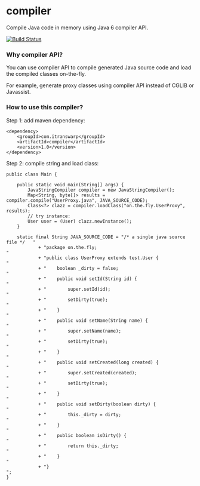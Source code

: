 # compiler

Compile Java code in memory using Java 6 compiler API.

[![Build Status](https://travis-ci.org/michaelliao/compiler.svg?branch=master)](https://travis-ci.org/michaelliao/compiler)

### Why compiler API?

You can use compiler API to compile generated Java source code and load the compiled classes on-the-fly.

For example, generate proxy classes using compiler API instead of CGLIB or Javassist.

### How to use this compiler?

Step 1: add maven dependency:

```
<dependency>
    <groupId>com.itranswarp</groupId>
    <artifactId>compiler</artifactId>
    <version>1.0</version>
</dependency>
```

Step 2: compile string and load class:

```
public class Main {

    public static void main(String[] args) {
        JavaStringCompiler compiler = new JavaStringCompiler();
        Map<String, byte[]> results = compiler.compile("UserProxy.java", JAVA_SOURCE_CODE);
        Class<?> clazz = compiler.loadClass("on.the.fly.UserProxy", results);
        // try instance:
        User user = (User) clazz.newInstance();
    }

    static final String JAVA_SOURCE_CODE = "/* a single java source file */   "
            + "package on.the.fly;                                            "
            + "public class UserProxy extends test.User {                     "
            + "    boolean _dirty = false;                                    "
            + "    public void setId(String id) {                             "
            + "        super.setId(id);                                       "
            + "        setDirty(true);                                        "
            + "    }                                                          "
            + "    public void setName(String name) {                         "
            + "        super.setName(name);                                   "
            + "        setDirty(true);                                        "
            + "    }                                                          "
            + "    public void setCreated(long created) {                     "
            + "        super.setCreated(created);                             "
            + "        setDirty(true);                                        "
            + "    }                                                          "
            + "    public void setDirty(boolean dirty) {                      "
            + "        this._dirty = dirty;                                   "
            + "    }                                                          "
            + "    public boolean isDirty() {                                 "
            + "        return this._dirty;                                    "
            + "    }                                                          "
            + "}                                                              ";
}
```
